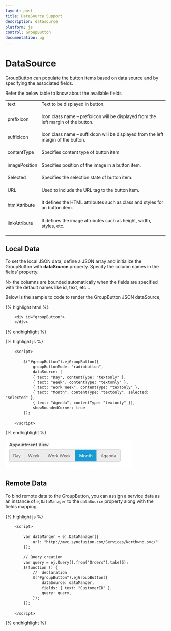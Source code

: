 ```yaml
---
layout: post
title: DataSource Support
description: datasource
platform: js
control: GroupButton
documentation: ug
---
```


# DataSource

GroupButton can populate the button items based on data source and by specifying the associated fields. 

Refer the below table to know about the available fields

<table>
<tr>
<td>
text<br/><br/></td><td>
Text to be displayed in button.<br/><br/></td></tr>
<tr>
<td>
prefixIcon<br/><br/></td><td>
Icon class name – prefixIcon will be displayed from the left margin of the button.<br/><br/></td></tr>
<tr>
<td>
suffixIcon<br/><br/></td><td>
Icon class name – suffixIcon will be displayed from the left margin of the button.<br/><br/></td></tr>
<tr>
<td>
contentType<br/><br/></td><td>
Specifies content type of button item.<br/><br/></td></tr>
<tr>
<td>
imagePosition<br/><br/></td><td>
Specifies position of the image in a button item.<br/><br/></td></tr>
<tr>
<td>
Selected<br/><br/></td><td>
Specifies the selection state of button item.<br/><br/></td></tr>
<tr>
<td>
URL<br/><br/></td><td>
Used to include the URL tag to the button item.<br/><br/></td></tr>
<tr>
<td>
htmlAttribute<br/><br/></td><td>
It defines the HTML attributes such as class and styles for an button item.<br/><br/></td></tr>
<tr>
<td>
linkAttribute<br/><br/></td><td>
It defines the image attributes such as height, width, styles, etc.<br/><br/></td></tr>
</table>

## Local Data

To set the local JSON data, define a JSON array and initialize the GroupButton with **dataSource** property. Specify the column names in the fields’ property.

N> the columns are bounded automatically when the fields are specified with the default names like id, text, etc...

Below is the sample to code to render the GroupButton JSON dataSource,

{% highlight html %}

        <div id="groupButton">
        </div>

{% endhighlight %}

{% highlight js %}

        <script>

            $("#groupButton").ejGroupButton({
                groupButtonMode: "radiobutton",
                dataSource: [
                { text: "Day", contentType: "textonly" },
                { text: "Week", contentType: "textonly" },
                { text: "Work Week", contentType: "textonly" },
                { text: "Month", contentType: "textonly", selected: "selected" },
                { text: "Agenda", contentType: "textonly" }],
                showRoundedCorner: true
            });

        </script>

{% endhighlight %}

![](DataSource_images/DataSoruce_img1.jpeg)

## Remote Data

To bind remote data to the GroupButton, you can assign a service data as an instance of `ejDataManager` to the `dataSource` property along with the fields mapping.

{% highlight js %}

        <script>

            var dataManger = ej.DataManager({
                url: "http://mvc.syncfusion.com/Services/Northwnd.svc/"
            });

            // Query creation
            var query = ej.Query().from("Orders").take(6);
            $(function () {
                //  declaration 
                $("#groupButton").ejGroupButton({
                    dataSource: dataManger,
                    fields: { text: "CustomerID" },
                    query: query,
                });
            });

        </script>

{% endhighlight %}

